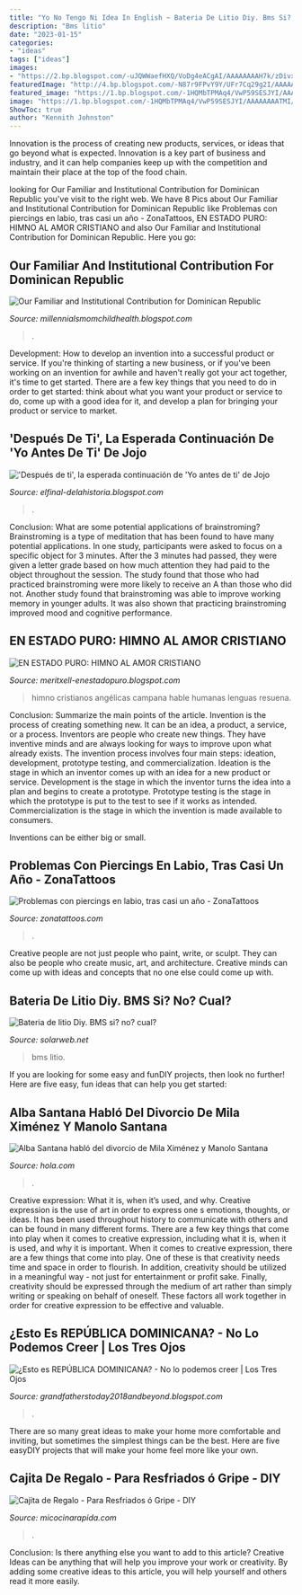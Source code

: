 ```yaml
---
title: "Yo No Tengo Ni Idea In English ~ Bateria De Litio Diy. Bms Si? No? Cual?"
description: "Bms litio"
date: "2023-01-15"
categories:
- "ideas"
tags: ["ideas"]
images:
- "https://2.bp.blogspot.com/-uJQWWaefHXQ/VoDg4eACgAI/AAAAAAAAH7k/zDivxAra89c/s1600/cajita-regalo.jpg"
featuredImage: "http://4.bp.blogspot.com/-N87r9FPvY9Y/UFr7Cq29g2I/AAAAAAAAAb0/rMGbyLDRM7k/s1600/amor_c.jpg"
featured_image: "https://1.bp.blogspot.com/-1HQMbTPMAq4/VwP59SESJYI/AAAAAAAATMI/aRdR8ueIUaoY5wresZGJBoubuyvp2pGdw/s1600/yo-antes-de-ti-libro.jpg"
image: "https://1.bp.blogspot.com/-1HQMbTPMAq4/VwP59SESJYI/AAAAAAAATMI/aRdR8ueIUaoY5wresZGJBoubuyvp2pGdw/s1600/yo-antes-de-ti-libro.jpg"
ShowToc: true
author: "Kennith Johnston"
---
```



Innovation is the process of creating new products, services, or ideas that go beyond what is expected. Innovation is a key part of business and industry, and it can help companies keep up with the competition and maintain their place at the top of the food chain.

	

		
looking for Our Familiar and Institutional Contribution for Dominican Republic you've visit to the right web. We have 8 Pics about Our Familiar and Institutional Contribution for Dominican Republic like Problemas con piercings en labio, tras casi un año - ZonaTattoos, EN ESTADO PURO: HIMNO AL AMOR CRISTIANO and also Our Familiar and Institutional Contribution for Dominican Republic. Here you go:
		
    
## Our Familiar And Institutional Contribution For Dominican Republic

<img loading=lazy src="https://lh3.googleusercontent.com/proxy/78JHGK8XMLcbXT8FTXL134pTw2acwSbAyBNuljfLwxpI-xBnJSVI4zA8x5OHLaR5PLwuA_VZhR2HlR6-3LPAmALxctA=w1200-h630-n-k-no-nu" onerror="this.onerror=null;this.src='https://tse2.mm.bing.net/th?id=OIP._SzpWYuoY1AULaosbBm0oAHaFj&amp;pid=15.1';" alt="Our Familiar and Institutional Contribution for Dominican Republic">

_Source: millennialsmomchildhealth.blogspot.com_

>. 

	

Development: How to develop an invention into a successful product or service.
If you're thinking of starting a new business, or if you've been working on an invention for awhile and haven't really got your act together, it's time to get started. There are a few key things that you need to do in order to get started: think about what you want your product or service to do, come up with a good idea for it, and develop a plan for bringing your product or service to market.

    
## &#039;Después De Ti&#039;, La Esperada Continuación De &#039;Yo Antes De Ti&#039; De Jojo

<img loading=lazy src="https://1.bp.blogspot.com/-1HQMbTPMAq4/VwP59SESJYI/AAAAAAAATMI/aRdR8ueIUaoY5wresZGJBoubuyvp2pGdw/s1600/yo-antes-de-ti-libro.jpg" onerror="this.onerror=null;this.src='https://tse2.mm.bing.net/th?id=OIP.g0hwsQAr1CtCFuO8ivEgLQHaLO&amp;pid=15.1';" alt="&#039;Después de ti&#039;, la esperada continuación de &#039;Yo antes de ti&#039; de Jojo">

_Source: elfinal-delahistoria.blogspot.com_

>. 

	

Conclusion: What are some potential applications of brainstroming?
Brainstroming is a type of meditation that has been found to have many potential applications. In one study, participants were asked to focus on a specific object for 3 minutes. After the 3 minutes had passed, they were given a letter grade based on how much attention they had paid to the object throughout the session. The study found that those who had practiced brainstroming were more likely to receive an A than those who did not. Another study found that brainstroming was able to improve working memory in younger adults. It was also shown that practicing brainstroming improved mood and cognitive performance.

    
## EN ESTADO PURO: HIMNO AL AMOR CRISTIANO

<img loading=lazy src="http://4.bp.blogspot.com/-N87r9FPvY9Y/UFr7Cq29g2I/AAAAAAAAAb0/rMGbyLDRM7k/s1600/amor_c.jpg" onerror="this.onerror=null;this.src='https://tse4.mm.bing.net/th?id=OIP.LXN-UPw6ECfkev1lgKjgSQAAAA&amp;pid=15.1';" alt="EN ESTADO PURO: HIMNO AL AMOR CRISTIANO">

_Source: meritxell-enestadopuro.blogspot.com_

>himno cristianos angélicas campana hable humanas lenguas resuena. 

	

Conclusion: Summarize the main points of the article.
Invention is the process of creating something new. It can be an idea, a product, a service, or a process. Inventors are people who create new things. They have inventive minds and are always looking for ways to improve upon what already exists.
The invention process involves four main steps: ideation, development, prototype testing, and commercialization. Ideation is the stage in which an inventor comes up with an idea for a new product or service. Development is the stage in which the inventor turns the idea into a plan and begins to create a prototype. Prototype testing is the stage in which the prototype is put to the test to see if it works as intended. Commercialization is the stage in which the invention is made available to consumers.

Inventions can be either big or small.

    
## Problemas Con Piercings En Labio, Tras Casi Un Año - ZonaTattoos

<img loading=lazy src="https://www.zonatattoos.com/i/foro/4_1.jpg" onerror="this.onerror=null;this.src='https://tse1.mm.bing.net/th?id=OIP.0WJQpjVDZBA_CH-W-Yv8KQAAAA&amp;pid=15.1';" alt="Problemas con piercings en labio, tras casi un año - ZonaTattoos">

_Source: zonatattoos.com_

>. 

	

Creative people are not just people who paint, write, or sculpt. They can also be people who create music, art, and architecture. Creative minds can come up with ideas and concepts that no one else could come up with.

    
## Bateria De Litio Diy. BMS Si? No? Cual?

<img loading=lazy src="https://www.solarweb.net/forosolar/attachments/fotovoltaica-sistemas-aislados-la-red/20457d1560597386-bateria-litio-diy-bms-si-no-img_20190615_131215.jpg" onerror="this.onerror=null;this.src='https://tse4.mm.bing.net/th?id=OIP.xdE1TPYQ0r4cMPhVrhvi4wHaFj&amp;pid=15.1';" alt="Bateria de litio Diy. BMS si? no? cual?">

_Source: solarweb.net_

>bms litio. 

	

If you are looking for some easy and funDIY projects, then look no further! Here are five easy, fun ideas that can help you get started: 

    
## Alba Santana Habló Del Divorcio De Mila Ximénez Y Manolo Santana

<img loading=lazy src="https://www.hola.com/images/026a-1296c82c75e6-def01e4cbe11-1000/hola/entrevista-alba-santana-en-hola-en-2011.jpg" onerror="this.onerror=null;this.src='https://tse1.mm.bing.net/th?id=OIP.cdN2ETx9Mle1PWy8FpJpDAHaKV&amp;pid=15.1';" alt="Alba Santana habló del divorcio de Mila Ximénez y Manolo Santana">

_Source: hola.com_

>. 

	

Creative expression: What it is, when it’s used, and why.
Creative expression is the use of art in order to express one s emotions, thoughts, or ideas. It has been used throughout history to communicate with others and can be found in many different forms. There are a few key things that come into play when it comes to creative expression, including what it is, when it is used, and why it is important.
When it comes to creative expression, there are a few things that come into play. One of these is that creativity needs time and space in order to flourish. In addition, creativity should be utilized in a meaningful way - not just for entertainment or profit sake. Finally, creativity should be expressed through the medium of art rather than simply writing or speaking on behalf of oneself. These factors all work together in order for creative expression to be effective and valuable.

    
## ¿Esto Es REPÚBLICA DOMINICANA? - No Lo Podemos Creer | Los Tres Ojos

<img loading=lazy src="https://lh6.googleusercontent.com/proxy/VgqJoRdxjZ52Tmnx1l5Veb8eKqi8wuuLyMxOqGMdAEYWVFEEBFv1yhY5voxSNRV2JmYlix9AsQplcE7t_l8jEAQnUDM=w1200-h630-n-k-no-nu" onerror="this.onerror=null;this.src='https://tse3.mm.bing.net/th?id=OIP.uW4-LNLFOg-tiQBI5CZy-gHaFj&amp;pid=15.1';" alt="¿Esto es REPÚBLICA DOMINICANA? - No lo podemos creer | Los Tres Ojos">

_Source: grandfatherstoday2018andbeyond.blogspot.com_

>. 

	

There are so many great ideas to make your home more comfortable and inviting, but sometimes the simplest things can be the best. Here are five easyDIY projects that will make your home feel more like your own.

    
## Cajita De Regalo - Para Resfriados ó Gripe - DIY

<img loading=lazy src="https://2.bp.blogspot.com/-uJQWWaefHXQ/VoDg4eACgAI/AAAAAAAAH7k/zDivxAra89c/s1600/cajita-regalo.jpg" onerror="this.onerror=null;this.src='https://tse3.mm.bing.net/th?id=OIP.fTLHv1tSad37-C7zEqQ-1gHaNK&amp;pid=15.1';" alt="Cajita de Regalo - Para Resfriados ó Gripe - DIY">

_Source: micocinarapida.com_

>. 

	

Conclusion: Is there anything else you want to add to this article?
Creative Ideas can be anything that will help you improve your work or creativity. By adding some creative ideas to this article, you will help yourself and others read it more easily.

